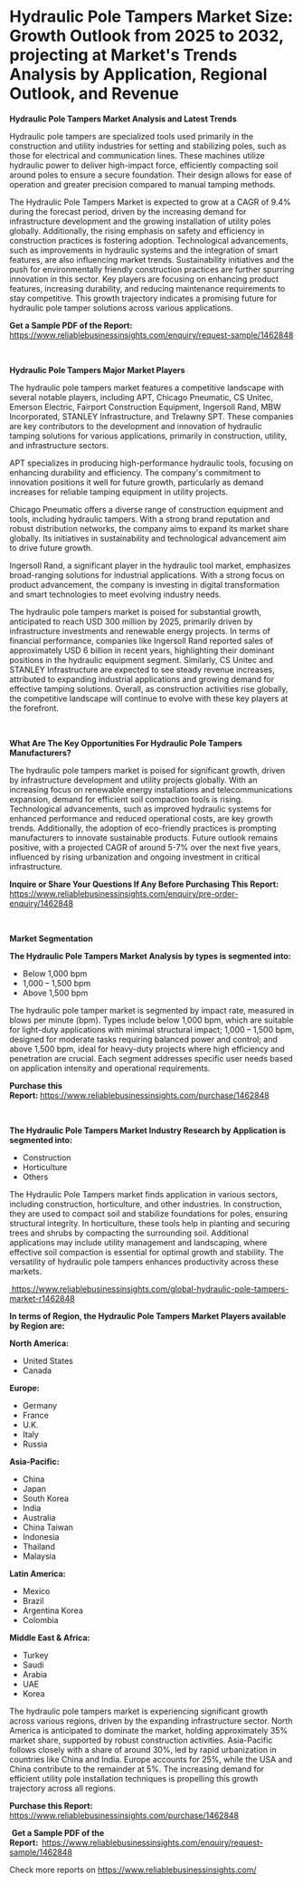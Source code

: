 <p><h1>Hydraulic Pole Tampers Market Size: Growth Outlook from 2025 to 2032, projecting at Market's Trends Analysis by Application, Regional Outlook, and Revenue</h1></p><p><strong>Hydraulic Pole Tampers Market Analysis and Latest Trends</strong></p>
<p><p>Hydraulic pole tampers are specialized tools used primarily in the construction and utility industries for setting and stabilizing poles, such as those for electrical and communication lines. These machines utilize hydraulic power to deliver high-impact force, efficiently compacting soil around poles to ensure a secure foundation. Their design allows for ease of operation and greater precision compared to manual tamping methods.</p><p>The Hydraulic Pole Tampers Market is expected to grow at a CAGR of 9.4% during the forecast period, driven by the increasing demand for infrastructure development and the growing installation of utility poles globally. Additionally, the rising emphasis on safety and efficiency in construction practices is fostering adoption. Technological advancements, such as improvements in hydraulic systems and the integration of smart features, are also influencing market trends. Sustainability initiatives and the push for environmentally friendly construction practices are further spurring innovation in this sector. Key players are focusing on enhancing product features, increasing durability, and reducing maintenance requirements to stay competitive. This growth trajectory indicates a promising future for hydraulic pole tamper solutions across various applications.</p></p>
<p><strong>Get a Sample PDF of the Report:&nbsp;</strong> <a href="https://www.reliablebusinessinsights.com/enquiry/request-sample/1462848?utm_campaign=1873&utm_medium=2&utm_source=Github&utm_content=ia&utm_term=09042025&utm_id=hydraulic-pole-tampers">https://www.reliablebusinessinsights.com/enquiry/request-sample/1462848</a></p>
<p>&nbsp;</p>
<p><strong>Hydraulic Pole Tampers Major Market Players</strong></p>
<p><p>The hydraulic pole tampers market features a competitive landscape with several notable players, including APT, Chicago Pneumatic, CS Unitec, Emerson Electric, Fairport Construction Equipment, Ingersoll Rand, MBW Incorporated, STANLEY Infrastructure, and Trelawny SPT. These companies are key contributors to the development and innovation of hydraulic tamping solutions for various applications, primarily in construction, utility, and infrastructure sectors.</p><p>APT specializes in producing high-performance hydraulic tools, focusing on enhancing durability and efficiency. The company's commitment to innovation positions it well for future growth, particularly as demand increases for reliable tamping equipment in utility projects.</p><p>Chicago Pneumatic offers a diverse range of construction equipment and tools, including hydraulic tampers. With a strong brand reputation and robust distribution networks, the company aims to expand its market share globally. Its initiatives in sustainability and technological advancement aim to drive future growth.</p><p>Ingersoll Rand, a significant player in the hydraulic tool market, emphasizes broad-ranging solutions for industrial applications. With a strong focus on product advancement, the company is investing in digital transformation and smart technologies to meet evolving industry needs.</p><p>The hydraulic pole tampers market is poised for substantial growth, anticipated to reach USD 300 million by 2025, primarily driven by infrastructure investments and renewable energy projects. In terms of financial performance, companies like Ingersoll Rand reported sales of approximately USD 6 billion in recent years, highlighting their dominant positions in the hydraulic equipment segment. Similarly, CS Unitec and STANLEY Infrastructure are expected to see steady revenue increases, attributed to expanding industrial applications and growing demand for effective tamping solutions. Overall, as construction activities rise globally, the competitive landscape will continue to evolve with these key players at the forefront.</p></p>
<p>&nbsp;</p>
<p><strong>What Are The Key Opportunities For Hydraulic Pole Tampers Manufacturers?</strong></p>
<p><p>The hydraulic pole tampers market is poised for significant growth, driven by infrastructure development and utility projects globally. With an increasing focus on renewable energy installations and telecommunications expansion, demand for efficient soil compaction tools is rising. Technological advancements, such as improved hydraulic systems for enhanced performance and reduced operational costs, are key growth trends. Additionally, the adoption of eco-friendly practices is prompting manufacturers to innovate sustainable products. Future outlook remains positive, with a projected CAGR of around 5-7% over the next five years, influenced by rising urbanization and ongoing investment in critical infrastructure.</p></p>
<p><strong>Inquire or Share Your Questions If Any Before Purchasing This Report:</strong> <a href="https://www.reliablebusinessinsights.com/enquiry/pre-order-enquiry/1462848?utm_campaign=1873&utm_medium=2&utm_source=Github&utm_content=ia&utm_term=09042025&utm_id=hydraulic-pole-tampers">https://www.reliablebusinessinsights.com/enquiry/pre-order-enquiry/1462848</a></p>
<p>&nbsp;</p>
<p><strong>Market Segmentation</strong></p>
<p><strong>The Hydraulic Pole Tampers Market Analysis by types is segmented into:</strong></p>
<p><ul><li>Below 1,000 bpm</li><li>1,000 – 1,500 bpm</li><li>Above 1,500 bpm</li></ul></p>
<p><p>The hydraulic pole tamper market is segmented by impact rate, measured in blows per minute (bpm). Types include below 1,000 bpm, which are suitable for light-duty applications with minimal structural impact; 1,000 – 1,500 bpm, designed for moderate tasks requiring balanced power and control; and above 1,500 bpm, ideal for heavy-duty projects where high efficiency and penetration are crucial. Each segment addresses specific user needs based on application intensity and operational requirements.</p></p>
<p><strong>Purchase this Report:&nbsp;</strong><a href="https://www.reliablebusinessinsights.com/purchase/1462848?utm_campaign=1873&utm_medium=2&utm_source=Github&utm_content=ia&utm_term=09042025&utm_id=hydraulic-pole-tampers">https://www.reliablebusinessinsights.com/purchase/1462848</a></p>
<p>&nbsp;</p>
<p><strong>The Hydraulic Pole Tampers Market Industry Research by Application is segmented into:</strong></p>
<p><ul><li>Construction</li><li>Horticulture</li><li>Others</li></ul></p>
<p><p>The Hydraulic Pole Tampers market finds application in various sectors, including construction, horticulture, and other industries. In construction, they are used to compact soil and stabilize foundations for poles, ensuring structural integrity. In horticulture, these tools help in planting and securing trees and shrubs by compacting the surrounding soil. Additional applications may include utility management and landscaping, where effective soil compaction is essential for optimal growth and stability. The versatility of hydraulic pole tampers enhances productivity across these markets.</p></p>
<p><a href="https://www.reliablebusinessinsights.com/global-hydraulic-pole-tampers-market-r1462848?utm_campaign=1873&utm_medium=2&utm_source=Github&utm_content=ia&utm_term=09042025&utm_id=hydraulic-pole-tampers">&nbsp;https://www.reliablebusinessinsights.com/global-hydraulic-pole-tampers-market-r1462848</a></p>
<p><strong>In terms of Region, the Hydraulic Pole Tampers Market Players available by Region are:</strong></p>
<p>
    <p> <strong> North America: </strong>
        <ul>
            <li>United States</li>
            <li>Canada</li>
        </ul>
        </p> 
    <p> <strong> Europe: </strong>
        <ul>
            <li>Germany</li>
            <li>France</li>
            <li>U.K.</li>
            <li>Italy</li>
            <li>Russia</li>
        </ul>
        </p> 
    <p> <strong> Asia-Pacific: </strong>
        <ul>
            <li>China</li>
            <li>Japan</li>
            <li>South Korea</li>
            <li>India</li>
            <li>Australia</li>
            <li>China Taiwan</li>
            <li>Indonesia</li>
            <li>Thailand</li>
            <li>Malaysia</li>
        </ul>
        </p> 
    <p> <strong> Latin America: </strong>
        <ul>
            <li>Mexico</li>
            <li>Brazil</li>
            <li>Argentina Korea</li>
            <li>Colombia</li>
        </ul>
        </p> 
    <p> <strong> Middle East & Africa: </strong>
        <ul>
            <li>Turkey</li>
            <li>Saudi</li>
            <li>Arabia</li>
            <li>UAE</li>
            <li>Korea</li>
        </ul>
    </p>
    </p>
<p><p>The hydraulic pole tampers market is experiencing significant growth across various regions, driven by the expanding infrastructure sector. North America is anticipated to dominate the market, holding approximately 35% market share, supported by robust construction activities. Asia-Pacific follows closely with a share of around 30%, led by rapid urbanization in countries like China and India. Europe accounts for 25%, while the USA and China contribute to the remainder at 5%. The increasing demand for efficient utility pole installation techniques is propelling this growth trajectory across all regions.</p></p>
<p><strong>Purchase this Report: </strong><a href="https://www.reliablebusinessinsights.com/purchase/1462848?utm_campaign=1873&utm_medium=2&utm_source=Github&utm_content=ia&utm_term=09042025&utm_id=hydraulic-pole-tampers">https://www.reliablebusinessinsights.com/purchase/1462848</a></p>
<p>&nbsp;<strong>Get a Sample PDF of the Report:&nbsp;&nbsp;</strong><a href="https://www.reliablebusinessinsights.com/enquiry/request-sample/1462848?utm_campaign=1873&utm_medium=2&utm_source=Github&utm_content=ia&utm_term=09042025&utm_id=hydraulic-pole-tampers">https://www.reliablebusinessinsights.com/enquiry/request-sample/1462848</a></p>
<p><strong></strong></p>
<p>Check more reports on <a href="https://www.reliablebusinessinsights.com/?utm_campaign=1873&utm_medium=2&utm_source=Github&utm_content=ia&utm_term=09042025&utm_id=hydraulic-pole-tampers">https://www.reliablebusinessinsights.com/</a></p>